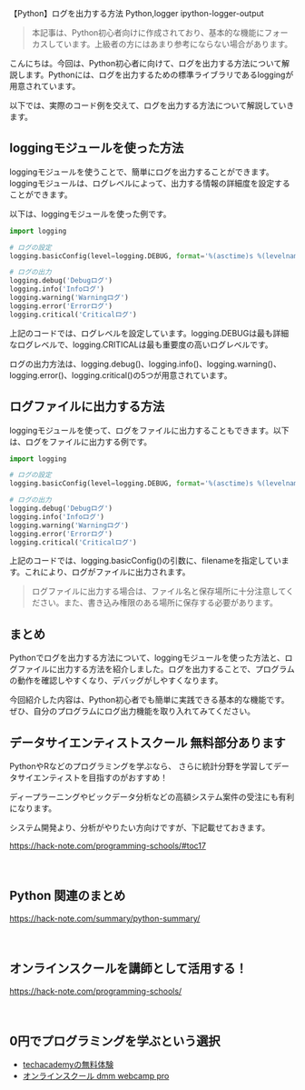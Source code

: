 【Python】ログを出力する方法
Python,logger
ipython-logger-output

>本記事は、Python初心者向けに作成されており、基本的な機能にフォーカスしています。上級者の方にはあまり参考にならない場合があります。

こんにちは。今回は、Python初心者に向けて、ログを出力する方法について解説します。Pythonには、ログを出力するための標準ライブラリであるloggingが用意されています。

以下では、実際のコード例を交えて、ログを出力する方法について解説していきます。

## loggingモジュールを使った方法

loggingモジュールを使うことで、簡単にログを出力することができます。loggingモジュールは、ログレベルによって、出力する情報の詳細度を設定することができます。

以下は、loggingモジュールを使った例です。

```python
import logging

# ログの設定
logging.basicConfig(level=logging.DEBUG, format='%(asctime)s %(levelname)s %(message)s')

# ログの出力
logging.debug('Debugログ')
logging.info('Infoログ')
logging.warning('Warningログ')
logging.error('Errorログ')
logging.critical('Criticalログ')
```

上記のコードでは、ログレベルを設定しています。logging.DEBUGは最も詳細なログレベルで、logging.CRITICALは最も重要度の高いログレベルです。

ログの出力方法は、logging.debug()、logging.info()、logging.warning()、logging.error()、logging.critical()の5つが用意されています。

## ログファイルに出力する方法

loggingモジュールを使って、ログをファイルに出力することもできます。以下は、ログをファイルに出力する例です。

```python
import logging

# ログの設定
logging.basicConfig(level=logging.DEBUG, format='%(asctime)s %(levelname)s %(message)s', filename='example.log')

# ログの出力
logging.debug('Debugログ')
logging.info('Infoログ')
logging.warning('Warningログ')
logging.error('Errorログ')
logging.critical('Criticalログ')
```

上記のコードでは、logging.basicConfig()の引数に、filenameを指定しています。これにより、ログがファイルに出力されます。

>ログファイルに出力する場合は、ファイル名と保存場所に十分注意してください。また、書き込み権限のある場所に保存する必要があります。

## まとめ

Pythonでログを出力する方法について、loggingモジュールを使った方法と、ログファイルに出力する方法を紹介しました。ログを出力することで、プログラムの動作を確認しやすくなり、デバッグがしやすくなります。

今回紹介した内容は、Python初心者でも簡単に実践できる基本的な機能です。ぜひ、自分のプログラムにログ出力機能を取り入れてみてください。

## データサイエンティストスクール 無料部分あります
PythonやRなどのプログラミングを学ぶなら、
さらに統計分野を学習してデータサイエンティストを目指すのがおすすめ！

ディープラーニングやビックデータ分析などの高額システム案件の受注にも有利になります。

システム開発より、分析がやりたい方向けですが、下記載せておきます。

https://hack-note.com/programming-schools/#toc17

　

## Python 関連のまとめ
https://hack-note.com/summary/python-summary/

　

## オンラインスクールを講師として活用する！
https://hack-note.com/programming-schools/

　

## 0円でプログラミングを学ぶという選択
- [techacademyの無料体験](//af.moshimo.com/af/c/click?a_id=2612475&amp;p_id=1555&amp;pc_id=2816&amp;pl_id=22706&amp;url=https%3a%2f%2ftechacademy.jp%2fhtmlcss-trial%3futm_source%3dmoshimo%26utm_medium%3daffiliate%26utm_campaign%3dtextad)
- [オンラインスクール dmm webcamp pro](//af.moshimo.com/af/c/click?a_id=2612482&amp;p_id=1363&amp;pc_id=2297&amp;pl_id=39999&amp;guid=on)

